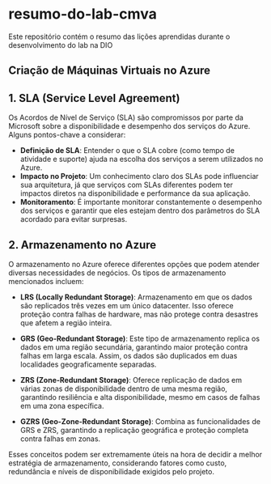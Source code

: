 # resumo-do-lab-cmva
Este repositório contém o resumo das lições aprendidas durante o desenvolvimento do lab na DIO

## Criação de Máquinas Virtuais no Azure

## 1. SLA (Service Level Agreement)

Os Acordos de Nível de Serviço (SLA) são compromissos por parte da Microsoft sobre a disponibilidade e desempenho dos serviços do Azure. Alguns pontos-chave a considerar:

- **Definição de SLA**: Entender o que o SLA cobre (como tempo de atividade e suporte) ajuda na escolha dos serviços a serem utilizados no Azure.
- **Impacto no Projeto**: Um conhecimento claro dos SLAs pode influenciar sua arquitetura, já que serviços com SLAs diferentes podem ter impactos diretos na disponibilidade e performance da sua aplicação.
- **Monitoramento**: É importante monitorar constantemente o desempenho dos serviços e garantir que eles estejam dentro dos parâmetros do SLA acordado para evitar surpresas.

## 2. Armazenamento no Azure

O armazenamento no Azure oferece diferentes opções que podem atender diversas necessidades de negócios. Os tipos de armazenamento mencionados incluem:

- **LRS (Locally Redundant Storage)**: Armazenamento em que os dados são replicados três vezes em um único datacenter. Isso oferece proteção contra falhas de hardware, mas não protege contra desastres que afetem a região inteira.
  
- **GRS (Geo-Redundant Storage)**: Este tipo de armazenamento replica os dados em uma região secundária, garantindo maior proteção contra falhas em larga escala. Assim, os dados são duplicados em duas localidades geograficamente separadas.

- **ZRS (Zone-Redundant Storage)**: Oferece replicação de dados em várias zonas de disponibilidade dentro de uma mesma região, garantindo resiliência e alta disponibilidade, mesmo em casos de falhas em uma zona específica.

- **GZRS (Geo-Zone-Redundant Storage)**: Combina as funcionalidades de GRS e ZRS, garantindo a replicação geográfica e proteção completa contra falhas em zonas.

Esses conceitos podem ser extremamente úteis na hora de decidir a melhor estratégia de armazenamento, considerando fatores como custo, redundância e níveis de disponibilidade exigidos pelo projeto.
